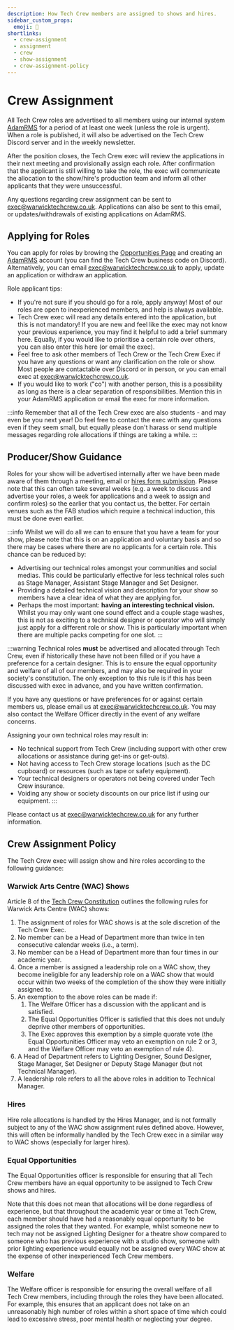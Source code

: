 ```yaml
---
description: How Tech Crew members are assigned to shows and hires.
sidebar_custom_props:
  emoji: 👷
shortlinks:
  - crew-assignment
  - assignment
  - crew
  - show-assignment
  - crew-assignment-policy
---
```

# Crew Assignment
All Tech Crew roles are advertised to all members using our internal system [AdamRMS](/opportunities) for a
period of at least one week (unless the role is urgent). When a role is published, it will also be advertised on the
Tech Crew Discord server and in the weekly newsletter.

After the position closes, the Tech Crew exec will review the applications in their next meeting and provisionally
assign each role. After confirmation that the applicant is still willing to take the role, the exec will communicate
the allocation to the show/hire's production team and inform all other applicants that they were unsuccessful.

Any questions regarding crew assignment can be sent to [exec@warwicktechcrew.co.uk](exec@warwicktechcrew.co.uk).
Applications can also be sent to this email, or updates/withdrawals of existing applications on AdamRMS.

## Applying for Roles
You can apply for roles by browing the [Opportunities Page](/opportunities) and creating an
[AdamRMS](https://dash.adam-rms.com/) account (you can find the Tech Crew business code on Discord). Alternatively, you
can email [exec@warwicktechcrew.co.uk](exec@warwicktechcrew.co.uk) to apply, update an application or withdraw an
application.

Role applicant tips:
* If you're not sure if you should go for a role, apply anyway! Most of our roles are open to inexperienced members, and
  help is always available.
* Tech Crew exec will read any details entered into the application, but this is not mandatory! If you are new and feel
  like the exec may not know your previous experience, you may find it helpful to add a brief summary here. Equally, if
  you would like to prioritise a certain role over others, you can also enter this here (or email the exec).
* Feel free to ask other members of Tech Crew or the Tech Crew Exec if you have any questions or want any clarification
  on the role or show. Most people are contactable over Discord or in person, or you can email exec at
  [exec@warwicktechcrew.co.uk](exec@warwicktechcrew.co.uk).
* If you would like to work ("co") with another person, this is a possibility as long as there is a clear separation of
  responsibilities. Mention this in your AdamRMS application or email the exec for more information.

:::info
Remember that all of the Tech Crew exec are also students - and may even be you next year! Do feel free to contact the
exec with any questions even if they seem small, but equally please don't harass or send multiple messages regarding
role allocations if things are taking a while.
:::

## Producer/Show Guidance
Roles for your show will be advertised internally after we have been made aware of them through a meeting, email or
[hires form submission](/hires). Please note that this can often take several weeks (e.g. a week to discuss and
advertise your roles, a week for applications and a week to assign and confirm roles) so the earlier that you contact
us, the better. For certain venues such as the FAB studios which require a technical induction, this must be done even
earlier.

:::info
Whilst we will do all we can to ensure that you have a team for your show, please note that this is on an application
and voluntary basis and so there may be cases where there are no applicants for a certain role. This chance can be
reduced by:

* Advertising our technical roles amongst your communities and social medias. This could be particularly effective for
  less technical roles such as Stage Manager, Assistant Stage Manager and Set Designer.
* Providing a detailed technical vision and description for your show so members have a clear idea of what they are
  applying for.
* Perhaps the most important: **having an interesting technical vision.** Whilst you may only want one sound effect and
  a couple stage washes, this is not as exciting to a technical designer or operator who will simply just apply for a
  different role or show. This is particularly important when there are multiple packs competing for one slot.
:::

:::warning
Technical roles **must** be advertised and allocated through Tech Crew, even if historically these have not been filled
or if you have a preference for a certain designer. This is to ensure the equal opportunity and welfare of all of our
members, and may also be required in your society's constitution. The only exception to this rule is if this has been
discussed with exec in advance, and you have written confirmation.

If you have any questions or have preferences for or against certain members us, please email us at
[exec@warwicktechcrew.co.uk](exec@warwicktechcrew.co.uk). You may also contact the Welfare Officer directly in the event
of any welfare concerns.

Assigning your own technical roles may result in:
* No technical support from Tech Crew (including support with other crew allocations or assistance during get-ins
  or get-outs).
* Not having access to Tech Crew storage locations (such as the DC cupboard) or resources (such as tape or safety
  equipment).
* Your technical designers or operators not being covered under Tech Crew insurance.
* Voiding any show or society discounts on our price list if using our equipment.
:::

Please contact us at [exec@warwicktechcrew.co.uk](exec@warwicktechcrew.co.uk) for any further information.

## Crew Assignment Policy
The Tech Crew exec will assign show and hire roles according to the following guidance:

### Warwick Arts Centre (WAC) Shows
Article 8 of the [Tech Crew Constitution](/constitution) outlines the following rules for Warwick Arts Centre (WAC)
shows:

1. The assignment of roles for WAC shows is at the sole discretion of the Tech Crew Exec.
2. No member can be a Head of Department more than twice in ten consecutive calendar weeks (i.e., a term).
3. No member can be a Head of Department more than four times in our academic year.
4. Once a member is assigned a leadership role on a WAC show, they become ineligible for any leadership role on a WAC
  show that would occur within two weeks of the completion of the show they were initially assigned to.
5. An exemption to the above roles can be made if:
   1. The Welfare Officer has a discussion with the applicant and is satisfied.
   2. The Equal Opportunities Officer is satisfied that this does not unduly deprive other members of opportunities.
   3. The Exec approves this exemption by a simple quorate vote (the Equal Opportunities Officer may veto an exemption
      on rule 2 or 3, and the Welfare Officer may veto an exemption of rule 4).
6. A Head of Department refers to Lighting Designer, Sound Designer, Stage Manager, Set Designer or Deputy Stage
   Manager (but not Technical Manager).
7. A leadership role refers to all the above roles in addition to Technical Manager.

### Hires

Hire role allocations is handled by the Hires Manager, and is not formally subject to any of the WAC show assignment
rules defined above. However, this will often be informally handled by the Tech Crew exec in a similar way to WAC shows
(especially for larger hires).

### Equal Opportunities
The Equal Opportunities officer is responsible for ensuring that all Tech Crew members have an equal opportunity to be
assigned to Tech Crew shows and hires.

Note that this does not mean that allocations will be done regardless of experience, but that throughout the academic
year or time at Tech Crew, each member should have had a reasonably equal opportunity to be assigned the roles that
they wanted. For example, whilst someone new to tech may not be assigned Lighting Designer for a theatre show compared
to someone who has previous experience with a studio show, someone with prior lighting experience would equally not be
assigned every WAC show at the expense of other inexperienced Tech Crew members.

### Welfare
The Welfare officer is responsible for ensuring the overall welfare of all Tech Crew members, including through the
roles they have been allocated. For example, this ensures that an applicant does not take on an unreasonably high
number of roles within a short space of time which could lead to excessive stress, poor mental health or neglecting
your degree.
